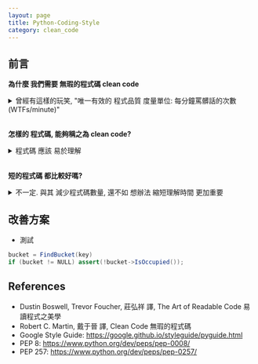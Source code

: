 ```yaml
---
layout: page
title: Python-Coding-Style
category: clean_code
---
```


## 前言
**為什麼 我們需要 無瑕的程式碼 clean code**
<details>
  <summary>曾經有這樣的玩笑, "唯一有效的 程式品質 度量單位: 每分鐘罵髒話的次數 (WTFs/minute)"</summary>
  <p>
  也有人統計過, 一個軟體工程師 撰寫程式碼 與 閱讀程式碼 的時間比大約是 1:9<br/>
  換句話說, 除了追求程式碼的 效能與正確性 外, 撰寫時的 可閱讀性 亦是重要的一環<br/>
  一個高品質的程式碼, 是能夠 讓後續使用者(包含自己) 在 重複利用, 除蟲, 或 拓展新功能 時能輕易上手
  </p>
</details><br/>

**怎樣的 程式碼, 能夠稱之為 clean code?**
<details>
  <summary>程式碼 應該 易於理解</summary>
  <p>
  盡可能遵守 "可讀性基本原理"
  <details>
    <summary>撰寫程式時, 應該將 讀者理解 所需的時間 降到最短</summary>
    <p>
  舉個例子, 這種寫法:

```
for (Node * node = list->head; node != NULL; node = node->next)
    Print(node->data);
```

  比下面這種寫法來得好:
      
```
Node* node = list->head;
if (node == NULL) return;
  
while (node->next != NULL) {
    Print(node->data);
    node = node->next;
}
if (node != NULL) Print(node->data);
```

  </p>
  </details>
  </p>
</details><br/>

**短的程式碼 都比較好嗎?**
<details>
  <summary>不一定. 與其 減少程式碼數量, 還不如 想辦法 縮短理解時間 更加重要</summary>
  <p>
  舉個例子, 這個 單行 表示式:

```java
assert((!(bucket = FindBucket(key))) || !bucket->IsOccupied() )
```
  比起 兩行的寫法 需要更多時間理解:

```java
bucket = FindBucket(key)
if (bucket != NULL) assert(!bucket->IsOccupied());
```
  </p>
</details>

## 改善方案
* 測試

```java
bucket = FindBucket(key)
if (bucket != NULL) assert(!bucket->IsOccupied());
```

## References
* Dustin Boswell, Trevor Foucher, 莊弘祥 譯, The Art of Readable Code 易讀程式之美學
* Robert C. Martin, 戴于晉 譯, Clean Code 無瑕的程式碼
* Google Style Guide: <https://google.github.io/styleguide/pyguide.html>
* PEP 8: <https://www.python.org/dev/peps/pep-0008/>
* PEP 257: <https://www.python.org/dev/peps/pep-0257/>
